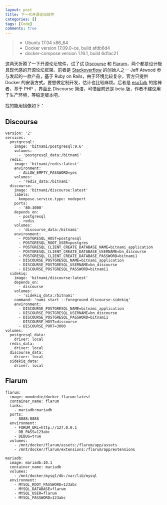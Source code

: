 ```yaml
---
layout: post
title: 下一代开源论坛软件
categories: []
tags: [Code]
comments: true
---
```


> + Ubuntu 17.04 x86_64
> + Docker version 17.09.0-ce, build afdb6d4
> + docker-compose version 1.16.1, build 6d1ac21

这两天折腾了一下开源论坛软件，试了试 [Discourse](https://www.discourse.org/) 和 [Flarum](http://flarum.org/)，两个都是设计极具现代感的开源论坛框架。前者是 [Stackoverflow](https://stackoverflow.com/) 的创始人之一 Jeff Atwood 参与发起的一款产品，基于 Ruby on Rails，由于环境比较复杂，官方只提供 Docker 的安装方式。要想做定制开发，估计也比较麻烦。后者是 [esoTalk](https://esotalk.org/) 的接棒者，基于 PHP ，界面比 Discourse 简洁，可惜目前还是 beta 版，作者不建议用于生产环境，等稳定版本吧。


找的能用镜像如下：

## Discourse
```
version: '2'
services:
  postgresql:
    image: 'bitnami/postgresql:9.6'
    volumes:
      - 'postgresql_data:/bitnami'
  redis:
    image: 'bitnami/redis:latest'
    environment:
      - ALLOW_EMPTY_PASSWORD=yes
    volumes:
      - 'redis_data:/bitnami'
  discourse:
    image: 'bitnami/discourse:latest'
    labels:
      kompose.service.type: nodeport
    ports:
      - '80:3000'
    depends_on:
      - postgresql
      - redis
    volumes:
      - 'discourse_data:/bitnami'
    environment:
      - POSTGRESQL_HOST=postgresql
      - POSTGRESQL_ROOT_USER=postgres
      - POSTGRESQL_CLIENT_CREATE_DATABASE_NAME=bitnami_application
      - POSTGRESQL_CLIENT_CREATE_DATABASE_USERNAME=bn_discourse
      - POSTGRESQL_CLIENT_CREATE_DATABASE_PASSWORD=bitnami1
      - DISCOURSE_POSTGRESQL_NAME=bitnami_application
      - DISCOURSE_POSTGRESQL_USERNAME=bn_discourse
      - DISCOURSE_POSTGRESQL_PASSWORD=bitnami1
  sidekiq:
    image: 'bitnami/discourse:latest'
    depends_on:
      - discourse
    volumes:
      - 'sidekiq_data:/bitnami'
    command: 'nami start --foreground discourse-sidekiq'
    environment:
      - DISCOURSE_POSTGRESQL_NAME=bitnami_application
      - DISCOURSE_POSTGRESQL_USERNAME=bn_discourse
      - DISCOURSE_POSTGRESQL_PASSWORD=bitnami1
      - DISCOURSE_HOST=discourse
      - DISCOURSE_PORT=3000
volumes:
  postgresql_data:
    driver: local
  redis_data:
    driver: local
  discourse_data:
    driver: local
  sidekiq_data:
    driver: local
```



## Flarum 

```
flarum:
  image: mondedie/docker-flarum:latest
  container_name: flarum
  links:
    - mariadb:mariadb
  ports:
    - 8888:8888
  environment:
    - FORUM_URL=http://127.0.0.1
    - DB_PASS=123abc
    - DEBUG=true
  volumes:
    - /mnt/docker/flarum/assets:/flarum/app/assets
    - /mnt/docker/flarum/extensions:/flarum/app/extensions

mariadb:
  image: mariadb:10.1
  container_name: mariadb
  volumes:
    - /mnt/docker/mysql/db:/var/lib/mysql
  environment:
    - MYSQL_ROOT_PASSWORD=123abc
    - MYSQL_DATABASE=flarum
    - MYSQL_USER=flarum
    - MYSQL_PASSWORD=123abc
```